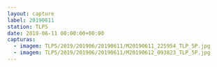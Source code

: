 ```yaml
---
layout: capture
label: 20190611
station: TLP5
date: 2019-06-11 00:00:00+00:00
capturas:
  - imagem: TLP5/2019/201906/20190611/M20190611_225954_TLP_5P.jpg
  - imagem: TLP5/2019/201906/20190611/M20190612_093823_TLP_5P.jpg
---
```

